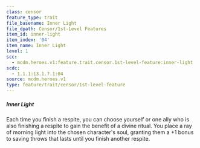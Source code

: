 ```yaml
---
class: censor
feature_type: trait
file_basename: Inner Light
file_dpath: Censor/1st-Level Features
item_id: inner-light
item_index: '04'
item_name: Inner Light
level: 1
scc:
  - mcdm.heroes.v1:feature.trait.censor.1st-level-feature:inner-light
scdc:
  - 1.1.1:13.1.7.1:04
source: mcdm.heroes.v1
type: feature/trait/censor/1st-level-feature
---
```


##### Inner Light

Each time you finish a respite, you can choose yourself or one ally who is also finishing a respite to gain the benefit of a divine ritual. You place a ray of morning light into the chosen character's soul, granting them a +1 bonus to saving throws that lasts until you finish another respite.
